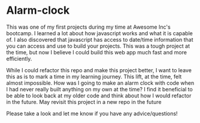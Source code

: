 # Alarm-clock

This was one of my first projects during my time at Awesome Inc's bootcamp. I learned a lot about how javascript works and what it is capable of. I also discovered that javascript has access to date/time information that you can access and use to build your projects. This was a tough project at the time, but now I believe I could build this web app much fast and more efficiently. 

While I could refactor this repo and make this project better, I want to leave this as is to mark a time in my learning journey. This lift, at the time, felt almost impossible. How was I going to make an alarm clock with code when I had never really built anything on my own at the time? I find it beneficial to be able to look back at my older code and think about how I would refactor in the future. May revisit this project in a new repo in the future

Please take a look and let me know if you have any advice/questions!
